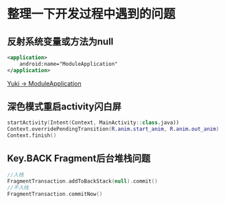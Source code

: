 # 整理一下开发过程中遇到的问题

## 反射系统变量或方法为null
```xml
<application>
    android:name="ModuleApplication"
</application>
```
[Yuki -> ModuleApplication](https://fankes.github.io/YukiHookAPI/#/api/document?id=moduleapplication-class)

## 深色模式重启activity闪白屏
```kotlin
startActivity(Intent(Context, MainActivity::class.java))
Context.overridePendingTransition(R.anim.start_anim, R.anim.out_anim)
Context.finish()
```

## Key.BACK Fragment后台堆栈问题
```kotlin
//入栈
FragmentTransaction.addToBackStack(null).commit()
//不入栈
FragmentTransaction.commitNow()
```

